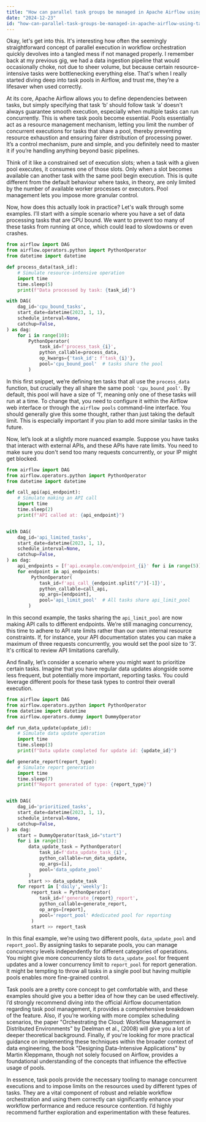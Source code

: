 ```yaml
---
title: "How can parallel task groups be managed in Apache Airflow using task pools?"
date: "2024-12-23"
id: "how-can-parallel-task-groups-be-managed-in-apache-airflow-using-task-pools"
---
```


Okay, let's get into this. It's interesting how often the seemingly straightforward concept of parallel execution in workflow orchestration quickly devolves into a tangled mess if not managed properly. I remember back at my previous gig, we had a data ingestion pipeline that would occasionally choke, not due to sheer volume, but because certain resource-intensive tasks were bottlenecking everything else. That's when I really started diving deep into task pools in Airflow, and trust me, they’re a lifesaver when used correctly.

At its core, Apache Airflow allows you to define dependencies between tasks, but simply specifying that task ‘b’ should follow task ‘a’ doesn't always guarantee smooth execution, especially when multiple tasks can run concurrently. This is where task pools become essential. Pools essentially act as a resource management mechanism, letting you limit the number of concurrent executions for tasks that share a pool, thereby preventing resource exhaustion and ensuring fairer distribution of processing power. It’s a control mechanism, pure and simple, and you definitely need to master it if you’re handling anything beyond basic pipelines.

Think of it like a constrained set of execution slots; when a task with a given pool executes, it consumes one of those slots. Only when a slot becomes available can another task with the same pool begin execution. This is quite different from the default behaviour where tasks, in theory, are only limited by the number of available worker processes or executors. Pool management lets you impose more granular control.

Now, how does this actually look in practice? Let's walk through some examples. I’ll start with a simple scenario where you have a set of data processing tasks that are CPU bound. We want to prevent too many of these tasks from running at once, which could lead to slowdowns or even crashes.

```python
from airflow import DAG
from airflow.operators.python import PythonOperator
from datetime import datetime

def process_data(task_id):
    # Simulate resource-intensive operation
    import time
    time.sleep(5)
    print(f"Data processed by task: {task_id}")

with DAG(
    dag_id='cpu_bound_tasks',
    start_date=datetime(2023, 1, 1),
    schedule_interval=None,
    catchup=False,
) as dag:
    for i in range(10):
        PythonOperator(
            task_id=f'process_task_{i}',
            python_callable=process_data,
            op_kwargs={'task_id': f'task_{i}'},
            pool='cpu_bound_pool'  # tasks share the pool
        )
```

In this first snippet, we’re defining ten tasks that all use the `process_data` function, but crucially they all share the same pool: `'cpu_bound_pool'`. By default, this pool will have a size of ‘1’, meaning only one of these tasks will run at a time. To change that, you need to configure it within the Airflow web interface or through the `airflow pools` command-line interface. You should generally give this some thought, rather than just taking the default limit. This is especially important if you plan to add more similar tasks in the future.

Now, let’s look at a slightly more nuanced example. Suppose you have tasks that interact with external APIs, and these APIs have rate limits. You need to make sure you don't send too many requests concurrently, or your IP might get blocked.

```python
from airflow import DAG
from airflow.operators.python import PythonOperator
from datetime import datetime

def call_api(api_endpoint):
    # Simulate making an API call
    import time
    time.sleep(2)
    print(f"API called at: {api_endpoint}")


with DAG(
    dag_id='api_limited_tasks',
    start_date=datetime(2023, 1, 1),
    schedule_interval=None,
    catchup=False,
) as dag:
    api_endpoints = [f'api.example.com/endpoint_{i}' for i in range(5)]
    for endpoint in api_endpoints:
         PythonOperator(
            task_id=f'api_call_{endpoint.split("/")[-1]}',
            python_callable=call_api,
            op_args=[endpoint],
            pool='api_limit_pool'  # All tasks share api_limit_pool
        )

```
In this second example, the tasks sharing the `api_limit_pool` are now making API calls to different endpoints. We’re still managing concurrency, this time to adhere to API rate limits rather than our own internal resource constraints. If, for instance, your API documentation states you can make a maximum of three requests concurrently, you would set the pool size to ‘3’. It's critical to review API limitations carefully.

And finally, let’s consider a scenario where you might want to prioritize certain tasks. Imagine that you have regular data updates alongside some less frequent, but potentially more important, reporting tasks. You could leverage different pools for these task types to control their overall execution.

```python
from airflow import DAG
from airflow.operators.python import PythonOperator
from datetime import datetime
from airflow.operators.dummy import DummyOperator

def run_data_update(update_id):
    # Simulate data update operation
    import time
    time.sleep(3)
    print(f"Data update completed for update id: {update_id}")

def generate_report(report_type):
    # Simulate report generation
    import time
    time.sleep(7)
    print(f"Report generated of type: {report_type}")


with DAG(
    dag_id='prioritized_tasks',
    start_date=datetime(2023, 1, 1),
    schedule_interval=None,
    catchup=False,
) as dag:
    start = DummyOperator(task_id="start")
    for i in range(3):
        data_update_task = PythonOperator(
            task_id=f'data_update_task_{i}',
            python_callable=run_data_update,
            op_args=[i],
            pool='data_update_pool'
        )
        start >> data_update_task
    for report in ['daily','weekly']:
         report_task = PythonOperator(
            task_id=f'generate_{report}_report',
            python_callable=generate_report,
            op_args=[report],
            pool='report_pool' #dedicated pool for reporting
         )
         start >> report_task
```

In this final example, we’re using two different pools, `data_update_pool` and `report_pool`. By assigning tasks to separate pools, you can manage concurrency levels independently for different categories of operations. You might give more concurrency slots to `data_update_pool` for frequent updates and a lower concurrency limit to `report_pool` for report generation. It might be tempting to throw all tasks in a single pool but having multiple pools enables more fine-grained control.

Task pools are a pretty core concept to get comfortable with, and these examples should give you a better idea of how they can be used effectively. I’d strongly recommend diving into the official Airflow documentation regarding task pool management, it provides a comprehensive breakdown of the feature. Also, if you’re working with more complex scheduling scenarios, the paper "Orchestrating the Cloud: Workflow Management in Distributed Environments" by Deelman et al., (2008) will give you a lot of deeper theoretical background. Finally, if you're looking for more practical guidance on implementing these techniques within the broader context of data engineering, the book "Designing Data-Intensive Applications" by Martin Kleppmann, though not solely focused on Airflow, provides a foundational understanding of the concepts that influence the effective usage of pools.

In essence, task pools provide the necessary tooling to manage concurrent executions and to impose limits on the resources used by different types of tasks. They are a vital component of robust and reliable workflow orchestration and using them correctly can significantly enhance your workflow performance and reduce resource contention. I’d highly recommend further exploration and experimentation with these features.
